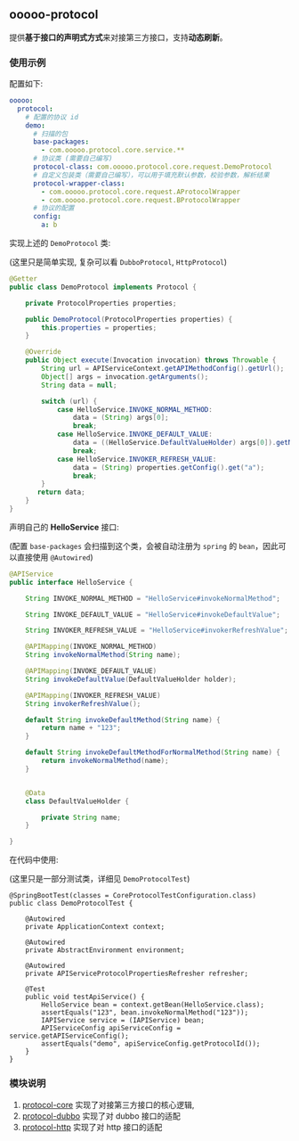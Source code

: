 ## ooooo-protocol 

提供**基于接口的声明式方式**来对接第三方接口，支持**动态刷新**。


### 使用示例

配置如下:

```yaml
ooooo:
  protocol:
    # 配置的协议 id
    demo:
      # 扫描的包
      base-packages:
        - com.ooooo.protocol.core.service.**
      # 协议类 (需要自己编写)
      protocol-class: com.ooooo.protocol.core.request.DemoProtocol
      # 自定义包装类（需要自己编写），可以用于填充默认参数，校验参数，解析结果
      protocol-wrapper-class:
        - com.ooooo.protocol.core.request.AProtocolWrapper
        - com.ooooo.protocol.core.request.BProtocolWrapper
      # 协议的配置
      config:
        a: b
```

实现上述的 `DemoProtocol` 类:

(这里只是简单实现, 复杂可以看 `DubboProtocol`, `HttpProtocol`)

```java
@Getter
public class DemoProtocol implements Protocol {

    private ProtocolProperties properties;

    public DemoProtocol(ProtocolProperties properties) {
        this.properties = properties;
    }

    @Override
    public Object execute(Invocation invocation) throws Throwable {
        String url = APIServiceContext.getAPIMethodConfig().getUrl();
        Object[] args = invocation.getArguments();
        String data = null;

        switch (url) {
            case HelloService.INVOKE_NORMAL_METHOD:
                data = (String) args[0];
                break;
            case HelloService.INVOKE_DEFAULT_VALUE:
                data = ((HelloService.DefaultValueHolder) args[0]).getName();
                break;
            case HelloService.INVOKER_REFRESH_VALUE:
                data = (String) properties.getConfig().get("a");
                break;
        }
       return data;
    }
}
```

声明自己的 **HelloService** 接口:

(配置 `base-packages` 会扫描到这个类，会被自动注册为 `spring` 的 `bean`，因此可以直接使用 `@Autowired`)

```java
@APIService
public interface HelloService {

    String INVOKE_NORMAL_METHOD = "HelloService#invokeNormalMethod";

    String INVOKE_DEFAULT_VALUE = "HelloService#invokeDefaultValue";

    String INVOKER_REFRESH_VALUE = "HelloService#invokerRefreshValue";

    @APIMapping(INVOKE_NORMAL_METHOD)
    String invokeNormalMethod(String name);

    @APIMapping(INVOKE_DEFAULT_VALUE)
    String invokeDefaultValue(DefaultValueHolder holder);

    @APIMapping(INVOKER_REFRESH_VALUE)
    String invokerRefreshValue();

    default String invokeDefaultMethod(String name) {
        return name + "123";
    }

    default String invokeDefaultMethodForNormalMethod(String name) {
        return invokeNormalMethod(name);
    }


    @Data
    class DefaultValueHolder {

        private String name;
    }

}
```

在代码中使用:

(这里只是一部分测试类，详细见 `DemoProtocolTest`)

```
@SpringBootTest(classes = CoreProtocolTestConfiguration.class)
public class DemoProtocolTest {

    @Autowired
    private ApplicationContext context;

    @Autowired
    private AbstractEnvironment environment;

    @Autowired
    private APIServiceProtocolPropertiesRefresher refresher;

    @Test
    public void testApiService() {
        HelloService bean = context.getBean(HelloService.class);
        assertEquals("123", bean.invokeNormalMethod("123"));
        IAPIService service = (IAPIService) bean;
        APIServiceConfig apiServiceConfig = service.getAPIServiceConfig();
        assertEquals("demo", apiServiceConfig.getProtocolId());
    }
}
```

### 模块说明

1. [protocol-core](protocol-core) 实现了对接第三方接口的核心逻辑, 
2. [protocol-dubbo](protocol-dubbo) 实现了对 dubbo 接口的适配
3. [protocol-http](protocol-http) 实现了对 http 接口的适配
